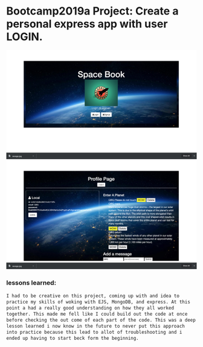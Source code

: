 # Bootcamp2019a Project: Create a personal express app with user LOGIN.

![alt tag](/public/img/login.png)
![alt tag](/public/img/loginProfile.png)

### lessons learned:
```
I had to be creative on this project, coming up with and idea to practice my skills of woking with EJS, MongoDB, and express. At this point a had a really good understanding on how they all worked together. This made me fell like I could build out the code at once before checking the out come of each part of the code. This was a deep lesson learned i now know in the future to never put this approach into practice because this lead to allot of troubleshooting and i ended up having to start beck form the beginning.
```

